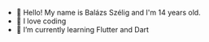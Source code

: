 - 👋 Hello! My name is Balázs Szélig and I'm 14 years old.
- 👀 I love coding
- 🌱 I’m currently learning Flutter and Dart

<!---
BalazsSzelig/BalazsSzelig is a ✨ special ✨ repository because its `README.md` (this file) appears on your GitHub profile.
You can click the Preview link to take a look at your changes.
--->
